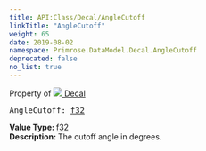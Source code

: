 ```yaml
---
title: API:Class/Decal/AngleCutoff
linkTitle: "AngleCutoff"
weight: 65
date: 2019-08-02
namespace: Primrose.DataModel.Decal.AngleCutoff
deprecated: false
no_list: true
---
```

Property of <a href="/docs/api-reference/Class/Decal"><img src="/icons/silk/photo.png"/>&nbsp;Decal</a>
<pre class="method-declaration">
AngleCutoff: <a class="type" href="/docs/api-reference/System/Primitives#single">f32</a></pre>
<b>Value Type: </b>
<a class="type" href="/docs/api-reference/System/Primitives#single">f32</a>
<br/>
<b>Description: </b>
The cutoff angle in degrees.


